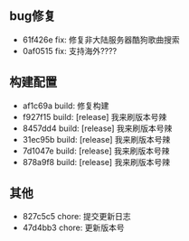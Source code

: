 ## bug修复
- 61f426e fix: 修复非大陆服务器酷狗歌曲搜索
- 0af0515 fix: 支持海外????
## 构建配置
- af1c69a build: 修复构建
- f927f15 build: [release] 我来刷版本号辣
- 8457dd4 build: [release] 我来刷版本号辣
- 31ec95b build: [release] 我来刷版本号辣
- 7d1047e build: [release] 我来刷版本号辣
- 878a9f8 build: [release] 我来刷版本号辣
## 其他
- 827c5c5 chore: 提交更新日志
- 47d4bb3 chore: 更新版本号
